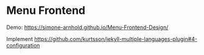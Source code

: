# **Menu Frontend**

Demo: https://simone-arnhold.github.io/Menu-Frontend-Design/

Implement https://github.com/kurtsson/jekyll-multiple-languages-plugin#4-configuration
